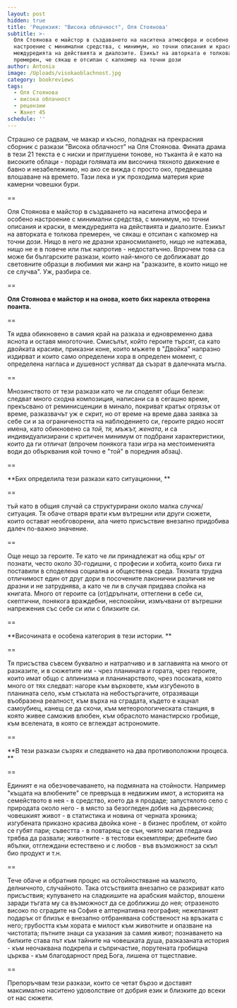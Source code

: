 ```yaml
---
layout: post
hidden: true
title: 'Рецензия: "Висока облачност", Оля Стоянова'
subtitle: >-
  Оля Стоянова е майстор в създаването на наситена атмосфера и особено
  настроение с минимални средства, с минимум, но точни описания и краски, в
  междуредията на действията и диалозите. Езикът на авторката е толкова
  премерен, че сякаш е отсипан с капкомер на точни дози
author: Antonia
image: /Uploads/visokaoblachnost.jpg
category: bookreviews
tags:
  - Оля Стоянова
  - висока облачност
  - рецензии
  - Жанет 45
schedule: ''
---
```

Страшно се радвам, че макар и късно, попаднах на прекрасния сборник с разкази "Висока облачност" на Оля Стоянова. Фината драма в тези 21 текста е с ниски и приглушени тонове, но тъканта й е като на високите облаци - поради голямата им височина тяхното движение е бавно и незабележимо, но ако се вижда с просто око, предвещава влошаване на времето. Тази лека и уж проходима материя крие камерни човешки бури. 

\==

Оля Стоянова е майстор в създаването на наситена атмосфера и особено настроение с минимални средства, с минимум, но точни описания и краски, в междуредията на действията и диалозите. Езикът на авторката е толкова премерен, че сякаш е отсипан с капкомер на точни дози. Нищо в него не дразни храносмилането, нищо не натежава, нищо не е в повече или пък напротив - недостатъчно. Впрочем това са може би българските разкази, които най-много се доближават до световните образци в любимия ми жанр на "разказите, в които нищо не се случва". Уж, разбира се.

\==

**Оля Стоянова е майстор и на онова, което бих нарекла отворена поанта.**

\==

Тя идва обикновено в самия край на разказа и едновременно дава яснота и оставя многоточие. Смисълът, който героите търсят, са като двойката красиви, приказни коне, които мъжете в "Двойка" напразно издирват и които само определени хора в определен момент, с определена нагласа и душевност успяват да съзрат в далечната мъгла.  

\==

Мнозинството от тези разкази като че ли споделят общи белези: следват много сходна композиция, написани са в сегашно време, прекъсвано от реминисценции в минало, покриват кратък отрязък от време, разказвачът уж е скрит, но от време на време дава заявка за себе си и за ограничеността на наблюдението си, героите рядко носят имена, като обикновено са _той, тя, мъжът, жената_, и са индивидуализирани с критичен минимум от подбрани характеристики, които да ги отличат (впрочем понякога тази игра на местоименията води до обърквания кой точно е "той" в поредния абзац). 

\==

**Бих определила тези разкази като ситуационни, **

\==

тъй като в общия случай са структурирани около малка случка/ситуация. Тя обаче отваря врати към вътрешни или други сюжети, които остават необговорени, ала чието присъствие внезапно придобива далеч по-важно значение. 

\==

Още нещо за героите. Те като че ли принадлежат на общ кръг от познати, често около 30-годишни, с професии и хобита, които биха ги поставили в споделена социална и обществена среда. Тяхната трудна отличимост един от друг дори в посочените лаконични различия не дразни и не затруднява, а като че ли в случая придава спойка на книгата. Много от героите са (от)дръпнати, оттеглени в себе си, скептични, понякога враждебни, неспокойни, измъчвани от вътрешни напрежения със себе си или с близките си.

\==

**Височината е особена категория в тези истории. **

\==

Тя присъства съвсем буквално и натрапчиво и в заглавията на много от разказите, и в сюжетите им - чрез планината и гората, чрез героите, които имат общо с алпинизма и планинарството, чрез посоката, която много от тях следват: нагоре към върховете, към изгубеното в планината село, към стъклата на небостъргачите, отразяващи въобразена реалност, към върха на сградата, където е кацнал самоубиец, канещ се да скочи, към метеорологическата станция, в която живее саможив влюбен, към обраслото манастирско гробище, към вселената, в която се вглеждат астрономите. 

\==

**В тези разкази съзрях и следването на два противоположни процеса. **

\==

Единият е на обезчовечаването, на подмяната на стойности. Например "къщата на влюбените" се превръща в недвижим имот, а историята на семейството в нея - в средство, което да я продаде; запустялото село с природата около него - в място за безогледен добив на дървесина; човешкият живот - в статистика и новина от черната хроника; изгубената приказно красива двойка коне - в бизнес проблем, от който се губят пари; съвестта - в повтарящ се сън, чиято магия гледачка трябва да развали; животните - в тестови екземпляри; дребните био ябълки, отглеждани естествено и с любов - във възможност за скъп био продукт и т.н. 

\==

Тече обаче и обратния процес на остойностяване на малкото, делничното, случайното. Така отсъствията внезапно се разкриват като присъствия; купуването на сладкишите на арабския майстор, влошени заради тъгата му са възможност да се доближиш до нея; отразеното високо по сградите на София е алтернативна география; нежеланият подарък от близък е внезапно отбранявана собственост на връзката с него; грубостта към хората е милост към животните и опазване на чистотата; пътните знаци са указания за самия живот; познаването на билките става път към тайните на човешката душа, разказаната история - към неочаквана подкрепа и съпричастие, порутената гробищна църква - към благодарност пред Бога, лишена от тщестлавие.

\==

Препоръчвам тези разкази, които се четат бързо и доставят максимално наситено удоволствие от добрия език и близките до всеки от нас сюжети.
